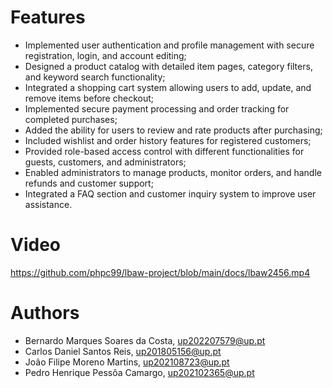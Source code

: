 # Features

- Implemented user authentication and profile management with secure registration, login, and account editing;
- Designed a product catalog with detailed item pages, category filters, and keyword search functionality;
- Integrated a shopping cart system allowing users to add, update, and remove items before checkout;
- Implemented secure payment processing and order tracking for completed purchases;
- Added the ability for users to review and rate products after purchasing;
- Included wishlist and order history features for registered customers;
- Provided role-based access control with different functionalities for guests, customers, and administrators;
- Enabled administrators to manage products, monitor orders, and handle refunds and customer support;
- Integrated a FAQ section and customer inquiry system to improve user assistance.

# Video

https://github.com/phpc99/lbaw-project/blob/main/docs/lbaw2456.mp4

# Authors
- Bernardo Marques Soares da Costa, up202207579@up.pt
- Carlos Daniel Santos Reis, up201805156@up.pt
- João Filipe Moreno Martins, up202108723@up.pt
- Pedro Henrique Pessôa Camargo, up202102365@up.pt
